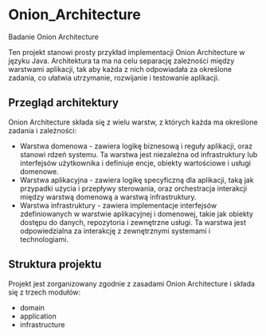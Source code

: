 # Onion_Architecture
Badanie Onion Architecture

Ten projekt stanowi prosty przykład implementacji Onion Architecture w języku Java. Architektura ta ma na celu separację zależności między warstwami aplikacji, tak aby każda z nich odpowiadała za określone zadania, co ułatwia utrzymanie, rozwijanie i testowanie aplikacji.

## Przegląd architektury
Onion Architecture składa się z wielu warstw, z których każda ma określone zadania i zależności:
- Warstwa domenowa - zawiera logikę biznesową i reguły aplikacji, oraz stanowi rdzeń systemu. Ta warstwa jest niezależna od infrastruktury lub interfejsów użytkownika i definiuje encje, obiekty wartościowe i usługi domenowe.
- Warstwa aplikacyjna - zawiera logikę specyficzną dla aplikacji, taką jak przypadki użycia i przepływy sterowania, oraz orchestracja interakcji między warstwą domenową a warstwą infrastruktury.
- Warstwa infrastruktury - zawiera implementacje interfejsów zdefiniowanych w warstwie aplikacyjnej i domenowej, takie jak obiekty dostępu do danych, repozytoria i zewnętrzne usługi. Ta warstwa jest odpowiedzialna za interakcję z zewnętrznymi systemami i technologiami.

## Struktura projektu
Projekt jest zorganizowany zgodnie z zasadami Onion Architecture i składa się z trzech modułów:
- domain
- application
- infrastructure
